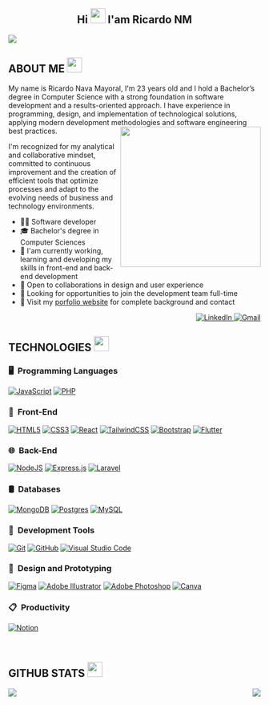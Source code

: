<h2 align="center">Hi <img src="https://fonts.gstatic.com/s/e/notoemoji/latest/1f44b/512.gif" width="30" height="30"> I'am Ricardo NM</h2>

<img src="https://imgur.com/EY7qodw.jpg">

<h2>ABOUT ME <img src="https://fonts.gstatic.com/s/e/notoemoji/latest/1f604/512.gif" width="30" height="30"></h2>

<p>
My name is Ricardo Nava Mayoral, I'm 23 years old and I hold a Bachelor’s degree in Computer Science with a strong foundation in software development and a results-oriented approach. I have experience in programming, design, and implementation of technological solutions, applying modern development methodologies and software engineering best practices. <img src="https://imgur.com/lOY179q.jpg" width="280" height="280" align='right'>

I'm recognized for my analytical and collaborative mindset, committed to continuous improvement and the creation of efficient tools that optimize processes and adapt to the evolving needs of business and technology environments.

- 🧑‍💻 Software developer
- 🎓 Bachelor's degree in Computer Sciences
- 🧠 I'am currently working, learning and developing my skills in front-end and back-end development
- 🤝 Open to collaborations in design and user experience
- 🔎 Looking for opportunities to join the development team full-time
- 📖 Visit my [porfolio website](https://ricardo-nm-portafolio.netlify.app/) for complete background and contact

<div align="right">
  <a href="https://www.linkedin.com/in/ricardo-nava-mayoral-5a3228314/">
    <img src="https://img.shields.io/badge/linkedin-%230077B5.svg?style=for-the-badge&logo=linkedin&logoColor=white" alt="LinkedIn" />
  </a>
  <a href="mailto:lic.ricardo.nm@gmail.com">
    <img src="https://img.shields.io/badge/Gmail-D14836?style=for-the-badge&logo=gmail&logoColor=white" alt="Gmail" />
  </a>
</div>

</p>

<h2>TECHNOLOGIES <img src="https://fonts.gstatic.com/s/e/notoemoji/latest/1f916/512.gif" width="30" height="30"></h2>

### 🖥️ &nbsp;Programming Languages
[![JavaScript](https://img.shields.io/badge/javascript-%23323330.svg?style=for-the-badge&logo=javascript&logoColor=%23F7DF1E)](https://developer.mozilla.org/en-US/docs/Web/JavaScript)
[![PHP](https://img.shields.io/badge/php-%23777BB4.svg?style=for-the-badge&logo=php&logoColor=white)](https://www.php.net/)

### 📲 &nbsp;Front-End
[![HTML5](https://img.shields.io/badge/html5-%23E34F26.svg?style=for-the-badge&logo=html5&logoColor=white)](https://developer.mozilla.org/en-US/docs/Web/Guide/HTML/HTML5)
[![CSS3](https://img.shields.io/badge/css3-%231572B6.svg?style=for-the-badge&logo=css3&logoColor=white)](https://developer.mozilla.org/en-US/docs/Web/CSS)
[![React](https://img.shields.io/badge/react-%2361DAFB.svg?style=for-the-badge&logo=react&logoColor=black)](https://reactjs.org/)
[![TailwindCSS](https://img.shields.io/badge/tailwindcss-%2338B2AC.svg?style=for-the-badge&logo=tailwind-css&logoColor=white)](https://tailwindcss.com/)
[![Bootstrap](https://img.shields.io/badge/bootstrap-%23430098.svg?style=for-the-badge&logo=bootstrap&logoColor=white)](https://getbootstrap.com/)
[![Flutter](https://img.shields.io/badge/flutter-%2302569B.svg?style=for-the-badge&logo=flutter&logoColor=white)](https://flutter.dev/)

### 🌐 &nbsp;Back-End
[![NodeJS](https://img.shields.io/badge/node.js-6DA55F?style=for-the-badge&logo=node.js&logoColor=white)](https://nodejs.org/)
[![Express.js](https://img.shields.io/badge/express.js-%23404d59.svg?style=for-the-badge&logo=express&logoColor=white)](https://expressjs.com/)
[![Laravel](https://img.shields.io/badge/laravel-%23FF2D20.svg?style=for-the-badge&logo=laravel&logoColor=white)](https://laravel.com/)

### 🛢️ &nbsp;Databases
[![MongoDB](https://img.shields.io/badge/MongoDB-%234ea94b.svg?style=for-the-badge&logo=mongodb&logoColor=white)](https://www.mongodb.com/)
[![Postgres](https://img.shields.io/badge/postgres-%23316192.svg?style=for-the-badge&logo=postgresql&logoColor=white)](https://www.postgresql.org/)
[![MySQL](https://img.shields.io/badge/mysql-%2300f.svg?style=for-the-badge&logo=mysql&logoColor=white)](https://www.mysql.com/)

### 🧰 &nbsp;Development Tools
[![Git](https://img.shields.io/badge/git-%23F05033.svg?style=for-the-badge&logo=git&logoColor=white)](https://git-scm.com/)
[![GitHub](https://img.shields.io/badge/github-%23121011.svg?style=for-the-badge&logo=github&logoColor=white)](https://github.com/)
[![Visual Studio Code](https://img.shields.io/badge/Visual%20Studio%20Code-0078d7.svg?style=for-the-badge&logo=visual-studio-code&logoColor=white)](https://code.visualstudio.com/)

### 🎨 &nbsp;Design and Prototyping
[![Figma](https://img.shields.io/badge/figma-black.svg?style=for-the-badge&logo=figma&logoColor=red)](https://figma.com/)
[![Adobe Illustrator](https://img.shields.io/badge/adobeillustrator-%23FF9A00.svg?style=for-the-badge&logo=adobeillustrator&logoColor=white)](https://www.adobe.com/products/illustrator.html)
[![Adobe Photoshop](https://img.shields.io/badge/adobephotoshop-%2331A8FF.svg?style=for-the-badge&logo=adobephotoshop&logoColor=white)](https://www.adobe.com/products/photoshop.html)
[![Canva](https://img.shields.io/badge/Canva-%2300C4CC.svg?style=for-the-badge&logo=Canva&logoColor=white)](https://www.canva.com/)

### 📋 &nbsp;Productivity
[![Notion](https://img.shields.io/badge/Notion-%23000000.svg?style=for-the-badge&logo=notion&logoColor=white)](https://www.notion.so/)

<br>

<h2>GITHUB STATS <img src="https://fonts.gstatic.com/s/e/notoemoji/latest/1f680/512.gif" width="30" height="30"></h2>

<div style="display: flex; justify-content: space-between; align-items: center;">
  <img src="https://github-readme-stats.vercel.app/api?username=Ricardo-NM&show_icons=true&theme=dark&border=true" />
  <img src="https://streak-stats.demolab.com/?user=Ricardo-NM&theme=dark&border=true" />
</div>
